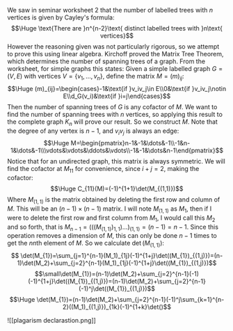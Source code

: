 We saw in seminar worksheet 2 that the number of labelled trees with $n$ vertices is given by Cayley's formula:$$\Huge \text{There are }n^{n-2}\text{ distinct labelled trees with }n\text{ vertices}$$However the reasoning given was not particularly rigorous, so we attempt to prove this using linear algebra. Kirchoff proved the Matrix Tree Theorem, which determines the number of spanning trees of a graph. From the worksheet, for simple graphs this states: Given a simple labelled graph $G=(V,E)$ with vertices $V=\{v_1,\dots,v_n\}$, define the matrix $M=(m)_{ij}$:$$\Huge (m)_{ij}=\begin{cases}-1&\text{if }v_iv_j\in E\\0&\text{if }v_iv_j\notin E\\d_G(v_i)&\text{if }i=j\end{cases}$$Then the number of spanning trees of $G$ is any cofactor of $M$. We want to find the number of spanning trees with $n$ vertices, so applying this result to the complete graph $K_n$ will prove our result. So we construct $M$. Note that the degree of any vertex is $n-1$, and $v_iv_j$ is always an edge:$$\Huge M=\begin{pmatrix}n-1&-1&\dots&-1\\-1&n-1&\dots&-1\\\vdots&\vdots&\ddots&\vdots\\-1&-1&\dots&n-1\end{pmatrix}$$Notice that for an undirected graph, this matrix is always symmetric. We will find the cofactor at $M_{11}$ for convenience, since $i+j=2$, making the cofactor:$$\Huge C_{11}(M)=(-1)^{1+1}\det(M_{(1,1)})$$Where $M_{(1,1)}$ is the matrix obtained by deleting the first row and column of $M$. This will be an $(n-1)\times(n-1)$ matrix. I will note $M_{(1,1)}$ as $M_1$, then if I were to delete the first row and first column from $M_1$, I would call this $M_2$ and so forth, that is $M_{n-1}=(((M_{(1,1)})_{1,1})\dots)_{(1,1)}=(n-1)=n-1$. Since this operation removes a dimension of $M$, this can only be done $n-1$ times to get the $nn$th element of $M$. So we calculate $\det(M_{(1,1)})$:$$ \det(M_{1})=\sum_{j=1}^{n-1}(M_1)_{1j}(-1)^{1+j}\det((M_{1})_{(1,j)})=(n-1)\det(M_2)+\sum_{j=2}^{n-1}(M_1)_{1j}(-1)^{1+j}\det((M_{1})_{(1,j)})$$$$\small\det(M_{1})=(n-1)\det(M_2)+\sum_{j=2}^{n-1}(-1)(-1)^{1+j}\det((M_{1})_{(1,j)})=(n-1)\det(M_2)+\sum_{j=2}^{n-1}(-1)^j\det((M_{1})_{(1,j)})$$$$\Huge \det(M_{1})=(n-1)\det(M_2)+\sum_{j=2}^{n-1}(-1)^j\sum_{k=1}^{n-2}((M_1)_{(1,j)})_{1k}(-1)^{1+k}\det()$$


![[plagarism declarastion.png]]
